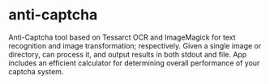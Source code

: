 # anti-captcha
Anti-Captcha tool based on Tessarct OCR and ImageMagick for text recognition and image transformation; respectively. Given a single image or directory, can process it, and output results in both stdout and file. App includes an efficient calculator for determining overall performance of your captcha system.
